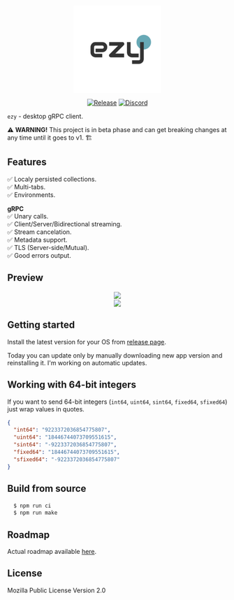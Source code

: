 <br />
<div align="center">
  <picture>
    <img src="assets/icons/icon.svg" height="200px" align="center">
  </picture>
</div>
<div align="center">

  [![Release](https://img.shields.io/github/package-json/v/getezy/ezy)](https://github.com/getezy/ezy/releases/latest)
  [![Discord](https://img.shields.io/badge/Discord-7289DA?style=flat&logo=discord&logoColor=white)](https://discord.gg/r26ETPgj6R)

</div>

`ezy` - desktop gRPC client.

⚠️ **WARNING!** This project is in beta phase and can get breaking changes at any time until it goes to v1. 🏗

## Features
✅ Localy persisted collections.  
✅ Multi-tabs.  
✅ Environments.  

**gRPC**  
✅ Unary calls.  
✅ Client/Server/Bidirectional streaming.  
✅ Stream cancelation.  
✅ Metadata support.  
✅ TLS (Server-side/Mutual).  
✅ Good errors output.  

## Preview
<div align="center">
<img src="docs/preview-dark.gif" align="center">
<br />
<img src="docs/preview-light.gif" align="center">
</div>

## Getting started
Install the latest version for your OS from [release page](https://github.com/getezy/ezy/releases/latest).

Today you can update only by manually downloading new app version and reinstalling it. I'm working on automatic updates.

## Working with 64-bit integers
If you want to send 64-bit integers (`int64`, `uint64`, `sint64`, `fixed64`, `sfixed64`) just wrap values in quotes.

```json
{
  "int64": "9223372036854775807",
  "uint64": "18446744073709551615",
  "sint64": "-9223372036854775807",
  "fixed64": "18446744073709551615",
  "sfixed64": "-9223372036854775807"
}
```

## Build from source

```bash
  $ npm run ci
  $ npm run make
```

## Roadmap

Actual roadmap available [here](https://github.com/orgs/getezy/projects/1/views/1).

## License
Mozilla Public License Version 2.0
